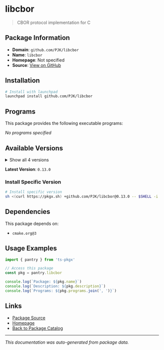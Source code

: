 # libcbor

> CBOR protocol implementation for C

## Package Information

- **Domain**: `github.com/PJK/libcbor`
- **Name**: `libcbor`
- **Homepage**: Not specified
- **Source**: [View on GitHub](https://github.com/pkgxdev/pantry/tree/main/projects/github.com/PJK/libcbor/package.yml)

## Installation

```bash
# Install with launchpad
launchpad install github.com/PJK/libcbor
```

## Programs

This package provides the following executable programs:

*No programs specified*

## Available Versions

<details>
<summary>Show all 4 versions</summary>

- `0.13.0`, `0.12.0`, `0.11.0`, `0.10.1`

</details>

**Latest Version**: `0.13.0`

### Install Specific Version

```bash
# Install specific version
sh <(curl https://pkgx.sh) +github.com/PJK/libcbor@0.13.0 -- $SHELL -i
```

## Dependencies

This package depends on:

- `cmake.org@3`

## Usage Examples

```typescript
import { pantry } from 'ts-pkgx'

// Access this package
const pkg = pantry.libcbor

console.log(`Package: ${pkg.name}`)
console.log(`Description: ${pkg.description}`)
console.log(`Programs: ${pkg.programs.join(', ')}`)
```

## Links

- [Package Source](https://github.com/pkgxdev/pantry/tree/main/projects/github.com/PJK/libcbor/package.yml)
- [Homepage](#)
- [Back to Package Catalog](../../../package-catalog.md)

---

*This documentation was auto-generated from package data.*
